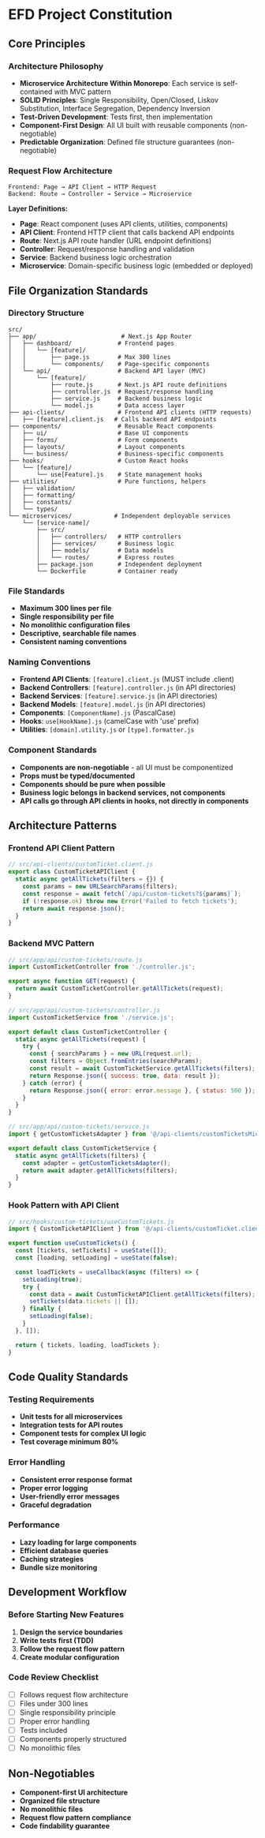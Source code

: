 # EFD Project Constitution

## Core Principles

### Architecture Philosophy
- **Microservice Architecture Within Monorepo**: Each service is self-contained with MVC pattern
- **SOLID Principles**: Single Responsibility, Open/Closed, Liskov Substitution, Interface Segregation, Dependency Inversion
- **Test-Driven Development**: Tests first, then implementation
- **Component-First Design**: All UI built with reusable components (non-negotiable)
- **Predictable Organization**: Defined file structure guarantees (non-negotiable)

### Request Flow Architecture
```
Frontend: Page → API Client → HTTP Request
Backend: Route → Controller → Service → Microservice
```

**Layer Definitions:**
- **Page**: React component (uses API clients, utilities, components)
- **API Client**: Frontend HTTP client that calls backend API endpoints  
- **Route**: Next.js API route handler (URL endpoint definitions)
- **Controller**: Request/response handling and validation
- **Service**: Backend business logic orchestration
- **Microservice**: Domain-specific business logic (embedded or deployed)

## File Organization Standards

### Directory Structure
```
src/
├── app/                        # Next.js App Router
│   ├── dashboard/             # Frontend pages
│   │   └── [feature]/
│   │       ├── page.js        # Max 300 lines
│   │       └── components/    # Page-specific components
│   └── api/                   # Backend API layer (MVC)
│       └── [feature]/
│           ├── route.js       # Next.js API route definitions
│           ├── controller.js  # Request/response handling
│           ├── service.js     # Backend business logic
│           └── model.js       # Data access layer
├── api-clients/               # Frontend API clients (HTTP requests)
│   ├── [feature].client.js   # Calls backend API endpoints
├── components/                # Reusable React components
│   ├── ui/                    # Base UI components
│   ├── forms/                 # Form components
│   ├── layouts/               # Layout components
│   └── business/              # Business-specific components
├── hooks/                     # Custom React hooks
│   └── [feature]/
│       └── use[Feature].js    # State management hooks
├── utilities/                 # Pure functions, helpers
│   ├── validation/
│   ├── formatting/
│   ├── constants/
│   └── types/
└── microservices/            # Independent deployable services
    └── [service-name]/
        ├── src/
        │   ├── controllers/   # HTTP controllers
        │   ├── services/      # Business logic
        │   ├── models/        # Data models
        │   └── routes/        # Express routes
        ├── package.json       # Independent deployment
        └── Dockerfile         # Container ready
```

### File Standards
- **Maximum 300 lines per file**
- **Single responsibility per file**
- **No monolithic configuration files**
- **Descriptive, searchable file names**
- **Consistent naming conventions**

### Naming Conventions
- **Frontend API Clients**: `[feature].client.js` (MUST include .client)
- **Backend Controllers**: `[feature].controller.js` (in API directories)
- **Backend Services**: `[feature].service.js` (in API directories)
- **Backend Models**: `[feature].model.js` (in API directories)
- **Components**: `[ComponentName].js` (PascalCase)
- **Hooks**: `use[HookName].js` (camelCase with 'use' prefix)
- **Utilities**: `[domain].utility.js` or `[type].formatter.js`

### Component Standards
- **Components are non-negotiable** - all UI must be componentized
- **Props must be typed/documented**
- **Components should be pure when possible**
- **Business logic belongs in backend services, not components**
- **API calls go through API clients in hooks, not directly in components**

## Architecture Patterns

### Frontend API Client Pattern
```javascript
// src/api-clients/customTicket.client.js
export class CustomTicketAPIClient {
  static async getAllTickets(filters = {}) {
    const params = new URLSearchParams(filters);
    const response = await fetch(`/api/custom-tickets?${params}`);
    if (!response.ok) throw new Error('Failed to fetch tickets');
    return await response.json();
  }
}
```

### Backend MVC Pattern
```javascript
// src/app/api/custom-tickets/route.js
import CustomTicketController from './controller.js';

export async function GET(request) {
  return await CustomTicketController.getAllTickets(request);
}

// src/app/api/custom-tickets/controller.js  
import CustomTicketService from './service.js';

export default class CustomTicketController {
  static async getAllTickets(request) {
    try {
      const { searchParams } = new URL(request.url);
      const filters = Object.fromEntries(searchParams);
      const result = await CustomTicketService.getAllTickets(filters);
      return Response.json({ success: true, data: result });
    } catch (error) {
      return Response.json({ error: error.message }, { status: 500 });
    }
  }
}

// src/app/api/custom-tickets/service.js
import { getCustomTicketsAdapter } from '@/api-clients/customTicketsMicroserviceAdapter';

export default class CustomTicketService {
  static async getAllTickets(filters) {
    const adapter = getCustomTicketsAdapter();
    return await adapter.getAllTickets(filters);
  }
}
```

### Hook Pattern with API Client
```javascript
// src/hooks/custom-tickets/useCustomTickets.js
import { CustomTicketAPIClient } from '@/api-clients/customTicket.client';

export function useCustomTickets() {
  const [tickets, setTickets] = useState([]);
  const [loading, setLoading] = useState(false);

  const loadTickets = useCallback(async (filters) => {
    setLoading(true);
    try {
      const data = await CustomTicketAPIClient.getAllTickets(filters);
      setTickets(data.tickets || []);
    } finally {
      setLoading(false);
    }
  }, []);

  return { tickets, loading, loadTickets };
}
```

## Code Quality Standards

### Testing Requirements
- **Unit tests for all microservices**
- **Integration tests for API routes**
- **Component tests for complex UI logic**
- **Test coverage minimum 80%**

### Error Handling
- **Consistent error response format**
- **Proper error logging**
- **User-friendly error messages**
- **Graceful degradation**

### Performance
- **Lazy loading for large components**
- **Efficient database queries**
- **Caching strategies**
- **Bundle size monitoring**

## Development Workflow

### Before Starting New Features
1. **Design the service boundaries**
2. **Write tests first (TDD)**
3. **Follow the request flow pattern**
4. **Create modular configuration**

### Code Review Checklist
- [ ] Follows request flow architecture
- [ ] Files under 300 lines
- [ ] Single responsibility principle
- [ ] Proper error handling
- [ ] Tests included
- [ ] Components properly structured
- [ ] No monolithic files

## Non-Negotiables
- **Component-first UI architecture**
- **Organized file structure**
- **No monolithic files**
- **Request flow pattern compliance**
- **Code findability guarantee**